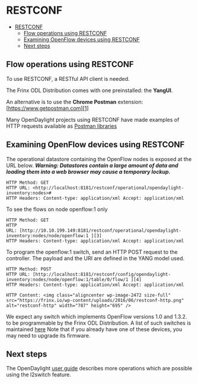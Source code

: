 # RESTCONF

<!-- TOC START min:1 max:3 link:true update:true -->
- [RESTCONF](#restconf)
  - [Flow operations using RESTCONF](#flow-operations-using-restconf)
  - [Examining OpenFlow devices using RESTCONF](#examining-openflow-devices-using-restconf)
  - [Next steps](#next-steps)

<!-- TOC END -->

## Flow operations using RESTCONF  
To use RESTCONF, a RESTful API client is needed.

The Frinx ODL Distribution comes with one preinstalled: the **YangUI**.

An alternative is to use the **Chrome Postman** extension: [https://www.getpostman.com][1]

Many OpenDaylight projects using RESTCONF have made examples of HTTP requests available as [Postman libraries][2]

## Examining OpenFlow devices using RESTCONF  
The operational datastore containing the OpenFlow nodes is exposed at the URL below. ***Warning: Datastores contain a large amount of data and loading them into a web browser may cause a temporary lockup.***

    HTTP Method: GET  
    HTTP URL: <http://localhost:8181/restconf/operational/opendaylight-inventory:nodes>#  
    HTTP Headers: Content-type: application/xml Accept: application/xml


To see the flows on node openflow:1 only

    HTTP Method: GET  
    HTTP URL: [http://10.10.199.149:8181/restconf/operational/opendaylight-inventory:nodes/node/openflow:1 ][3]  
    HTTP Headers: Content-type: application/xml Accept: application/xml


To program the openflow:1 switch, send an HTTP POST request to the controller. The payload and the URI are defined in the YANG model used.

    HTTP Method: POST  
    HTTP URL: [http://localhost:8181/restconf/config/opendaylight-inventory:nodes/node/openflow:1/table/0/flow/1 ][4]  
    HTTP Headers: Content-type: application/xml Accept: application/xml

    HTTP Content: <img class="aligncenter wp-image-2472 size-full" src="https://frinx.io/wp-content/uploads/2016/06/restconf-http.png" alt="restconf-http" width="787" height="695" />


We expect any switch which implements OpenFlow versions 1.0 and 1.3.2. to be programmable by the Frinx ODL Distribution. A list of such switches is maintained [here][3] Note that if you already have one of these devices, you may need to upgrade its firmware.

## Next steps  
The OpenDaylight [user guide][4] describes more operations which are possible using the l2switch feature.

 [1]: https://www.getpostman.com/
 [2]: https://wiki.opendaylight.org/view/OpenDaylight_OpenFlow_Plugin::End_to_End_Inventory#How_to_hit_RestConf_with_Postman
 [3]: https://www.opennetworking.org/sdn-openflow-products?limitstart=0
 [4]: https://nexus.opendaylight.org/content/sites/site/org.opendaylight.docs/master/userguide/manuals/userguide/bk-user-guide/content/_l2switch.html
